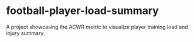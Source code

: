 # football-player-load-summary
A project showcasing the ACWR metric to visualize player training load and injury summary.

